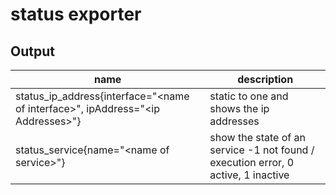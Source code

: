 # status exporter

## Output
| name | description |
| ---- | ----------- |
| status\_ip\_address{interface="\<name of interface\>", ipAddress=\"\<ip Addresses\>\"} | static to one and shows the ip addresses |
| status\_service{name="\<name of service\>"} | show the state of an service -1 not found / execution error, 0 active, 1 inactive |
